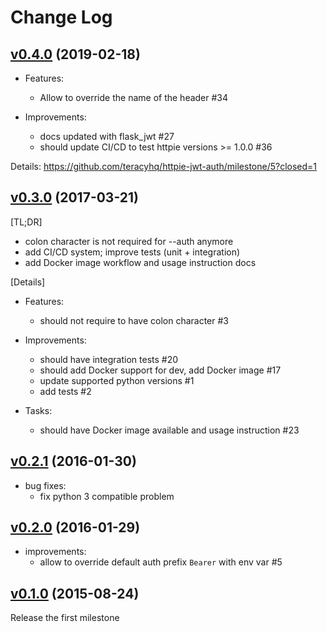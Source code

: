 Change Log
==========

[v0.4.0][] (2019-02-18)
-----------------------

- Features:
  + Allow to override the name of the header #34

- Improvements:
  + docs updated with flask_jwt #27
  + should update CI/CD to test httpie versions >= 1.0.0 #36

Details: https://github.com/teracyhq/httpie-jwt-auth/milestone/5?closed=1


[v0.3.0][] (2017-03-21)
-----------------------

[TL;DR]

- colon character is not required for --auth anymore
- add CI/CD system; improve tests (unit + integration)
- add Docker image workflow and usage instruction docs


[Details]

- Features:
  + should not require to have colon character #3

- Improvements:
  + should have integration tests #20
  + should add Docker support for dev, add Docker image #17
  + update supported python versions #1
  + add tests #2

- Tasks:
  + should have Docker image available and usage instruction #23


[v0.2.1][] (2016-01-30)
----------------------

- bug fixes:
    + fix python 3 compatible problem


[v0.2.0][] (2016-01-29)
----------------------

- improvements:
    + allow to override default auth prefix `Bearer` with env var #5


[v0.1.0][] (2015-08-24)
----------------------

Release the first milestone


[v0.1.0]: https://github.com/teracyhq/httpie-jwt-auth/milestones/0.1.0
[v0.2.0]: https://github.com/teracyhq/httpie-jwt-auth/issues?q=milestone%3A0.2.0+is%3Aclosed
[v0.2.1]: https://github.com/teracyhq/httpie-jwt-auth/issues?q=milestone%3A0.2.1+is%3Aclosed
[v0.3.0]: https://github.com/teracyhq/httpie-jwt-auth/milestone/3?closed=1
[v0.4.0]: https://github.com/teracyhq/httpie-jwt-auth/milestone/5?closed=1
